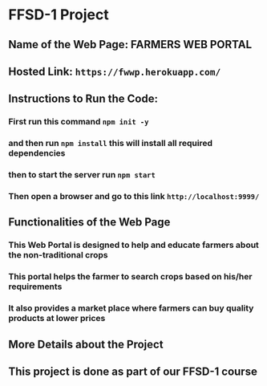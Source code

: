 # FFSD-1 Project

## Name of the Web Page: FARMERS WEB PORTAL

## Hosted Link: ```https://fwwp.herokuapp.com/```


## Instructions to Run the Code: 

### First run this command ```npm init -y```
### and then run ```npm install``` this will install all required dependencies
### then to start the server run ```npm start```

### Then open a browser and go to this link ```http://localhost:9999/``` 




## Functionalities of the Web Page

### This Web Portal is designed to help and educate farmers about the non-traditional crops
### This portal helps the farmer to search crops based on his/her requirements
### It also provides a market place where farmers can buy quality products at lower prices




## More Details about the Project

## This project is done as part of our FFSD-1 course
